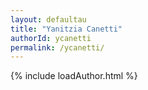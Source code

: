 ```yaml
---
layout: defaultau
title: "Yanitzia Canetti"
authorId: ycanetti
permalink: /ycanetti/
---
```

{% include loadAuthor.html %}
<script>
    $(document).ready(function(){
        showAuthorBio('{{ page.authorId }}');
   });
</script>